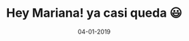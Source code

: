 ---
templateKey: blog-entry-page
date: 04-01-2019
title: Hey Mariana! ya casi queda 😃
description: Holi Guaquimoli 🥑
content: >-
  Pues aquí ñoñeando un poco 🤓😅


  Mañanita nos vemos para comer algo deli deli.
  **P.D.** Te va a ir excelente en tu entrevista, de eso estoy seguro 😎😉
timeToRead: ☕️☕️ 2 min
---
